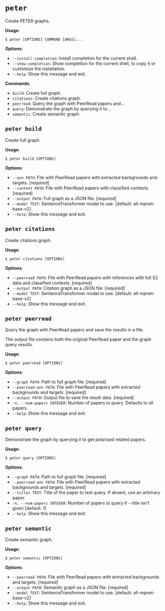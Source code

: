 # `peter`

Create PETER graphs.

**Usage**:

```console
$ peter [OPTIONS] COMMAND [ARGS]...
```

**Options**:

* `--install-completion`: Install completion for the current shell.
* `--show-completion`: Show completion for the current shell, to copy it or customize the installation.
* `--help`: Show this message and exit.

**Commands**:

* `build`: Create full graph.
* `citations`: Create citations graph.
* `peerread`: Query the graph with PeerRead papers and...
* `query`: Demonstrate the graph by querying it to...
* `semantic`: Create semantic graph.

## `peter build`

Create full graph.

**Usage**:

```console
$ peter build [OPTIONS]
```

**Options**:

* `--ann PATH`: File with PeerRead papers with extracted backgrounds and targets.  [required]
* `--context PATH`: File with PeerRead papers with classified contexts.  [required]
* `--output PATH`: Full graph as a JSON file.  [required]
* `--model TEXT`: SentenceTransformer model to use.  [default: all-mpnet-base-v2]
* `--help`: Show this message and exit.

## `peter citations`

Create citations graph.

**Usage**:

```console
$ peter citations [OPTIONS]
```

**Options**:

* `--peerread PATH`: File with PeerRead papers with references with full S2 data and classified contexts.  [required]
* `--output PATH`: Citation graph as a JSON file.  [required]
* `--model TEXT`: SentenceTransformer model to use.  [default: all-mpnet-base-v2]
* `--help`: Show this message and exit.

## `peter peerread`

Query the graph with PeerRead papers and save the results in a file.

The output file contains both the original PeerRead paper and the graph query results.

**Usage**:

```console
$ peter peerread [OPTIONS]
```

**Options**:

* `--graph PATH`: Path to full graph file.  [required]
* `--peerread-ann PATH`: File with PeerRead papers with extracted backgrounds and targets.  [required]
* `--output PATH`: Output file to save the result data.  [required]
* `-n, --num-papers INTEGER`: Number of papers to query. Defaults to all papers.
* `--help`: Show this message and exit.

## `peter query`

Demonstrate the graph by querying it to get polarised related papers.

**Usage**:

```console
$ peter query [OPTIONS]
```

**Options**:

* `--graph PATH`: Path to full graph file.  [required]
* `--peerread-ann PATH`: File with PeerRead papers with extracted backgrounds and targets.  [required]
* `--titles TEXT`: Title of the paper to test query. If absent, use an arbitrary paper.
* `-n, --num-papers INTEGER`: Number of papers to query if --title isn't given  [default: 1]
* `--help`: Show this message and exit.

## `peter semantic`

Create semantic graph.

**Usage**:

```console
$ peter semantic [OPTIONS]
```

**Options**:

* `--peerread PATH`: File with PeerRead papers with extracted backgrounds and targets.  [required]
* `--output PATH`: Semantic graph as a JSON file.  [required]
* `--model TEXT`: SentenceTransformer model to use.  [default: all-mpnet-base-v2]
* `--help`: Show this message and exit.

